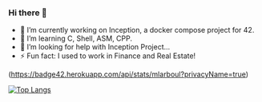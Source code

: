 ### Hi there 👋

- 🔭 I’m currently working on Inception, a docker compose project for 42.
- 🌱 I’m learning C, Shell, ASM, CPP.
- 🤔 I’m looking for help with Inception Project...
- ⚡ Fun fact: I used to work in Finance and Real Estate!

(https://badge42.herokuapp.com/api/stats/mlarboul?privacyName=true)

[![Top Langs](https://github-readme-stats.vercel.app/api/top-langs/?username=UnDesSix)](https://github.com/UnDesSix)
